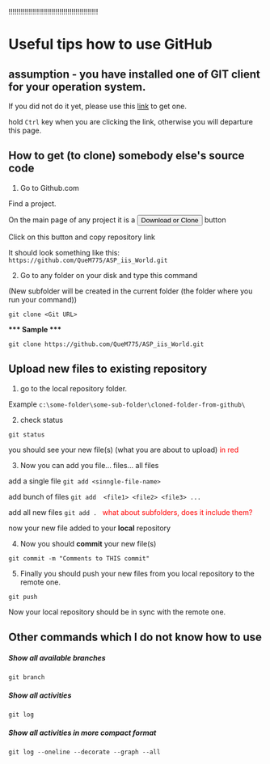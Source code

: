 !!!!!!!!!!!!!!!!!!!!!!!!!!!!!!!!!!!!!!!!!!!!

# Useful tips how to use GitHub

## assumption - you have installed one of GIT client for your operation system.

If you did not do it yet, please use this [link](https://git-scm.com/download/win) to get one.

hold ```Ctrl``` key when you are clicking the link, otherwise you will departure this page.

## How to get (to clone) somebody else's source code
1. Go to Github.com

Find a project.

On the main page of any project it is a <button>Download or Clone</button> button

Click on this button and copy repository link

It should look something like this: 
```https://github.com/QueM775/ASP_iis_World.git```

2. Go to any folder on your disk and type this command

(New subfolder will be created in the current folder (the folder where you run your command))

```git clone <Git URL>```

<strong>*** Sample ***</strong>

```git clone https://github.com/QueM775/ASP_iis_World.git```

## Upload new files to existing repository

1. go to the local repository folder.

Example ```c:\some-folder\some-sub-folder\cloned-folder-from-github\```

2. check status

```git status```

you should see your new file(s) (what you are about to upload) <span style="color:red;">in red</span>

3. Now you can add you file... files... all files

add a single file
```git add <sinngle-file-name>```

add bunch of files 
```git add 	<file1> <file2> <file3> ...```

add all new files
```git add . ```  <span style="color:red;">what about subfolders, does it include them?</span>

now your new file added to your __local__ repository

4. Now you should __commit__ your new file(s)

```git commit -m "Comments to THIS commit"```

5. Finally you should push your new files from you local repository to the remote one.

```git push```

Now your local repository should be in sync with the remote one.


## Other commands which I do not know how to use

##### Show all available branches 
```git branch```

##### Show all activities 
```git log```

##### Show all activities in more compact format 
```git log --oneline --decorate --graph --all```


